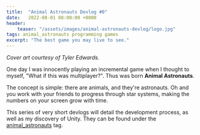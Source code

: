 ```yaml
---
title:  "Animal Astronauts Devlog #0"
date:   2022-08-01 08:00:00 +0000
header:
    teaser: "/assets/images/animal-astronauts-devlog/logo.jpg"
tags: animal_astronauts programming games
excerpt: "The best game you may live to see."
---
```


*Cover art courtesy of Tyler Edwards.*

One day I was innocently playing an incremental game when I thought to myself, "What if this was multiplayer?". Thus was born **Animal Astronauts**.

The concept is simple: there are animals, and they're astronauts. Oh and you work with your friends to progress through star systems, making the numbers on your screen grow with time.

This series of very short devlogs will detail the development process, as well as my discovery of Unity. They can be found under the [animal_astronauts](/tags/#animal-astronauts) tag.
